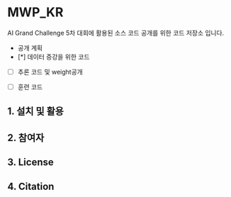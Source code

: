 # MWP_KR

AI Grand Challenge 5차 대회에 활용된 소스 코드 공개를 위한 코드 저장소 입니다. 

- 공개 계획
- [*] 데이터 증강을 위한 코드
- [ ] 추론 코드 및 weight공개 
- [ ] 훈련 코드 


## 1. 설치 및 활용


## 2. 참여자


## 3. License

## 4. Citation